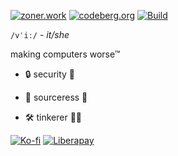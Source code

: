 [![zoner.work][badge_z]][sharkey]<a rel="me" href="https://zoner.work/@v"></a> [![codeberg.org][badge_c]][forgejo] [![Build][badge_w]][workflow]

[badge_z]: https://img.shields.io/badge/%20-F1007E.svg?e&logo=activitypub&logoColor=white
[sharkey]: https://zoner.work/@v

[badge_c]: https://img.shields.io/badge/%20-FB923C.svg?e&logo=forgejo&logoColor=white
[forgejo]: https://codeberg.org/vgxrl

[badge_w]: https://img.shields.io/github/actions/workflow/status/vgxrl/vgxrl/ci.yml?branch=main
[workflow]: https://github.com/vgxrl/vgxrl/actions?query=workflow%3A%22penrose%22

`/vˈiː/` - *it/she*

making computers worse™

-  🔒 security 🔑

-  💾 sourceress 🔮

-  🛠️ tinkerer 👩‍💻

[![Ko-fi][badge_k]][kofi] [![Liberapay][badge_l]][liberapay]

[badge_k]: https://img.shields.io/badge/Ko--fi%20-4e4e50.svg?e&logo=kofi&logoColor=FF6433
[kofi]: https://ko-fi.com/I3I8WM9Q1

[badge_l]: https://img.shields.io/badge/Liberapay%20-4e4e50.svg?e&logo=liberapay
[liberapay]: https://liberapay.com/vgxrl/donate
